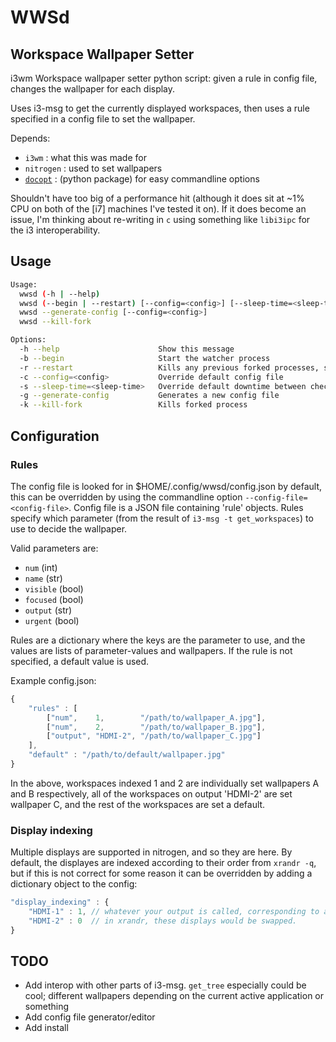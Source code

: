 WWSd
====

Workspace Wallpaper Setter
--------------------------

i3wm Workspace wallpaper setter python script: given a rule in config file, changes the wallpaper for each display.

Uses i3-msg to get the currently displayed workspaces, then uses a rule specified in a config file to set the wallpaper.

Depends:
 - `i3wm` : what this was made for
 - `nitrogen` : used to set wallpapers
 - [`docopt`](https://github.com/docopt/docopt) : (python package) for easy commandline options

Shouldn't have too big of a performance hit (although it does sit at ~1% CPU on both of the [i7] machines I've tested it on). If it does become an issue, I'm thinking about re-writing in `c` using something like `libi3ipc` for the i3 interoperability. 
 
Usage
-----
```bash
Usage:
  wwsd (-h | --help)
  wwsd (--begin | --restart) [--config=<config>] [--sleep-time=<sleep-time>] [--generate-config] [--dont-fork]
  wwsd --generate-config [--config=<config>] 
  wwsd --kill-fork

Options:
  -h --help                      Show this message
  -b --begin                     Start the watcher process
  -r --restart                   Kills any previous forked processes, starts new watcher process
  -c --config=<config>           Override default config file
  -s --sleep-time=<sleep-time>   Override default downtime between checks [default: 0.1].
  -g --generate-config           Generates a new config file
  -k --kill-fork                 Kills forked process
```

Configuration
-------------
### Rules
The config file is looked for in $HOME/.config/wwsd/config.json by default, this can be overridden by using the commandline option `--config-file=<config-file>`. Config file is a JSON file containing 'rule' objects. Rules specify which parameter (from the result of `i3-msg -t get_workspaces`) to use to decide the wallpaper.

Valid parameters are:

 - `num` (int)
 - `name` (str)
 - `visible` (bool)
 - `focused` (bool)
 - `output` (str)
 - `urgent` (bool)
 
Rules are a dictionary where the keys are the parameter to use, and the values are lists of parameter-values and wallpapers. If the rule is not specified, a default value is used.

Example config.json:

```javascript
{
	"rules" : [
		["num",    1,        "/path/to/wallpaper_A.jpg"],
		["num",    2,        "/path/to/wallpaper_B.jpg"],
		["output", "HDMI-2", "/path/to/wallpaper_C.jpg"]
	],
	"default" : "/path/to/default/wallpaper.jpg"
}
```

In the above, workspaces indexed 1 and 2 are individually set wallpapers A and B respectively, all of the workspaces on output 'HDMI-2' are set wallpaper C, and the rest of the workspaces are set a default.

### Display indexing
Multiple displays are supported in nitrogen, and so they are here. By default, the displayes are indexed according to their order from `xrandr -q`, but if this is not correct for some reason it can be overridden by adding a dictionary object to the config:

```javascript
"display_indexing" : {
	"HDMI-1" : 1, // whatever your output is called, corresponding to a 0-based index
	"HDMI-2" : 0  // in xrandr, these displays would be swapped.
}
```

TODO
----
 - Add interop with other parts of i3-msg. `get_tree` especially could be cool; different wallpapers depending on the current active application or something
 - Add config file generator/editor
 - Add install

